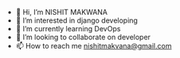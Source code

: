 - 👋 Hi, I’m NISHIT MAKWANA
- 👀 I’m interested in django developing
- 🌱 I’m currently learning DevOps
- 💞️ I’m looking to collaborate on developer
- 📫 How to reach me nishitmakvana@gmail.com

<!---
nishit031/nishit031 is a ✨ special ✨ repository because its `README.md` (this file) appears on your GitHub profile.
You can click the Preview link to take a look at your changes.
--->
